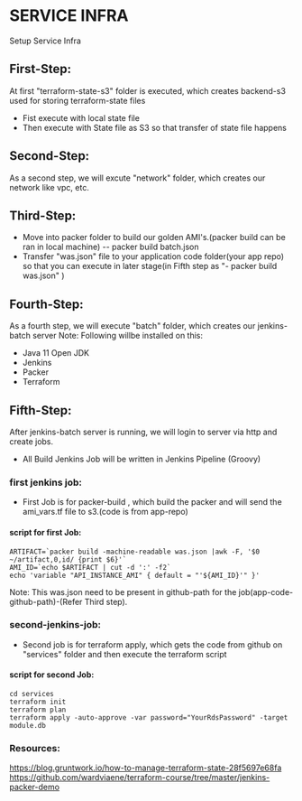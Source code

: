 # SERVICE INFRA
 Setup Service Infra

## First-Step:
 At first "terraform-state-s3" folder is executed, which creates backend-s3 used for storing terraform-state files
 - Fist execute with local state file
 - Then execute with State file as S3 so that transfer of state file happens

## Second-Step:
As a second step, we will excute "network" folder, which creates our network like vpc, etc.

## Third-Step:
- Move into packer folder to build our golden AMI's.(packer build can be ran in local machine)
  -- packer build batch.json
- Transfer "was.json" file to your application code folder(your app repo) so that you can execute in later stage(in Fifth step as "- packer build was.json" )

## Fourth-Step:
As a fourth step, we will execute "batch" folder, which creates our jenkins-batch server
Note: Following willbe installed on this:
- Java 11 Open JDK
- Jenkins
- Packer
- Terraform

## Fifth-Step:
After  jenkins-batch server is running, we will login to server via http and create jobs.
- All Build Jenkins Job will be written in Jenkins Pipeline (Groovy)

### first jenkins job:
- First Job is for packer-build , which build the packer and will send the ami_vars.tf file to s3.(code is from app-repo)
#### script for first Job:
    ARTIFACT=`packer build -machine-readable was.json |awk -F, '$0 ~/artifact,0,id/ {print $6}'`
    AMI_ID=`echo $ARTIFACT | cut -d ':' -f2`
    echo 'variable "API_INSTANCE_AMI" { default = "'${AMI_ID}'" }' 

Note: This was.json need to be present in github-path for the job(app-code-github-path)-(Refer Third step).

### second-jenkins-job:
- Second job is for terraform apply, which gets the code from github on "services" folder and then execute the terraform script

#### script for second Job:
    cd services
    terraform init
    terraform plan
    terraform apply -auto-approve -var password="YourRdsPassword" -target module.db

### Resources:
https://blog.gruntwork.io/how-to-manage-terraform-state-28f5697e68fa
https://github.com/wardviaene/terraform-course/tree/master/jenkins-packer-demo

